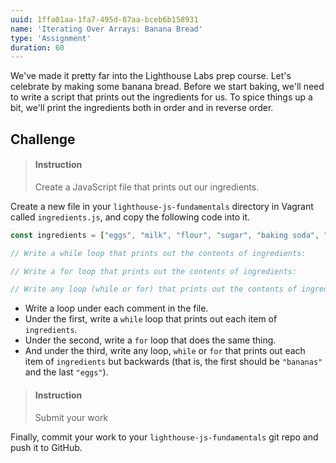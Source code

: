```yaml
---
uuid: 1ffa01aa-1fa7-495d-87aa-bceb6b158931
name: 'Iterating Over Arrays: Banana Bread'
type: 'Assignment'
duration: 60
---
```


We've made it pretty far into the Lighthouse Labs prep course. Let's celebrate by making some banana bread. Before we start baking, we'll need to write a script that prints out the ingredients for us. To spice things up a bit, we'll print the ingredients both in order and in reverse order.

## Challenge

> #### Instruction
> Create a JavaScript file that prints out our ingredients.

Create a new file in your `lighthouse-js-fundamentals` directory in Vagrant called `ingredients.js`, and copy the following code into it.

```javascript
const ingredients = ["eggs", "milk", "flour", "sugar", "baking soda", "baking powder", "chocolate chips", "bananas"];

// Write a while loop that prints out the contents of ingredients:

// Write a for loop that prints out the contents of ingredients:

// Write any loop (while or for) that prints out the contents of ingredients backwards:
```

* Write a loop under each comment in the file. 
* Under the first, write a `while` loop that prints out each item of `ingredients`. 
* Under the second, write a `for` loop that does the same thing. 
* And under the third, write any loop, `while` or `for` that prints out each item of `ingredients` but backwards (that is, the first should be `"bananas"` and the last `"eggs"`).

> #### Instruction
> Submit your work

Finally, commit your work to your `lighthouse-js-fundamentals` git repo and push it to GitHub.
